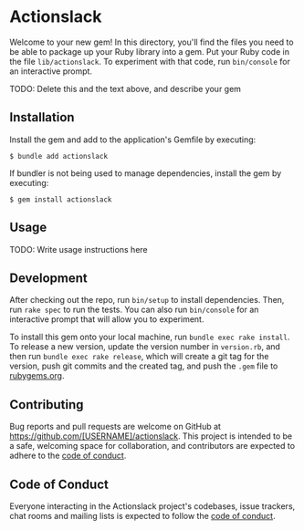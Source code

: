 # Actionslack

Welcome to your new gem! In this directory, you'll find the files you need to be able to package up your Ruby library into a gem. Put your Ruby code in the file `lib/actionslack`. To experiment with that code, run `bin/console` for an interactive prompt.

TODO: Delete this and the text above, and describe your gem

## Installation

Install the gem and add to the application's Gemfile by executing:

    $ bundle add actionslack

If bundler is not being used to manage dependencies, install the gem by executing:

    $ gem install actionslack

## Usage

TODO: Write usage instructions here

## Development

After checking out the repo, run `bin/setup` to install dependencies. Then, run `rake spec` to run the tests. You can also run `bin/console` for an interactive prompt that will allow you to experiment.

To install this gem onto your local machine, run `bundle exec rake install`. To release a new version, update the version number in `version.rb`, and then run `bundle exec rake release`, which will create a git tag for the version, push git commits and the created tag, and push the `.gem` file to [rubygems.org](https://rubygems.org).

## Contributing

Bug reports and pull requests are welcome on GitHub at https://github.com/[USERNAME]/actionslack. This project is intended to be a safe, welcoming space for collaboration, and contributors are expected to adhere to the [code of conduct](https://github.com/[USERNAME]/actionslack/blob/main/CODE_OF_CONDUCT.md).

## Code of Conduct

Everyone interacting in the Actionslack project's codebases, issue trackers, chat rooms and mailing lists is expected to follow the [code of conduct](https://github.com/[USERNAME]/actionslack/blob/main/CODE_OF_CONDUCT.md).
